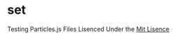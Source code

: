 # set
Testing Particles.js Files 
Lisenced Under the <a href="Narulacodes.github.io/MIT/"> Mit Lisence </a>
